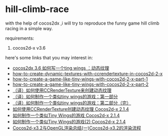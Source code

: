 # hill-climb-race
with the help of cocos2dx ,i will try to reproduce the funny game hill climb racing in a simple way.

requirements:
1. cocos2d-x v3.6

here's some links that you may interest in:
* [cocos2dx 3.6 如何写一个ting wings ：动态纹理](http://www.jianshu.com/p/431c74334cca) 
* [how-to-create-dynamic-textures-with-ccrendertexture-in-cocos2d-2-x](http://www.raywenderlich.com/33266/how-to-create-dynamic-textures-with-ccrendertexture-in-cocos2d-2-x) 
* [how-to-create-a-game-like-tiny-wings-with-cocos2d-2-x-part-1](http://www.raywenderlich.com/32954/how-to-create-a-game-like-tiny-wings-with-cocos2d-2-x-part-1)
* [how-to-create-a-game-like-tiny-wings-with-cocos2d-2-x-part-2](http://www.raywenderlich.com/32958/how-to-create-a-game-like-tiny-wings-with-cocos2d-2-x-part-2)
* [（译）如何使用CCRenderTexture来创建动态纹理](http://www.cnblogs.com/zilongshanren/archive/2011/07/01/2095479.html)
* [（译）如何制作一个类似tiny wings的游戏：第一部分](http://www.cnblogs.com/zilongshanren/archive/2011/07/01/2095489.html)
* [（译）如何制作一个类似tiny wings的游戏：第二部分（完）](http://www.cnblogs.com/zilongshanren/archive/2011/07/02/2095527.html)
* [如何使用CCRenderTexture创建动态纹理 Cocos2d-x 2.1.4](http://blog.csdn.net/akof1314/article/details/9190901)
* [如何制作一个类似Tiny Wings的游戏 Cocos2d-x 2.1.4](http://blog.csdn.net/akof1314/article/details/9293797)
* [如何制作一个类似Tiny Wings的游戏(2) Cocos2d-x 2.1.4](http://blog.csdn.net/akof1314/article/details/9420575)
* [Cocos2d-x3.2与OpenGL渲染总结(一)Cocos2d-x3.2的渲染流程](http://blog.csdn.net/cbbbc/article/details/39449945)
